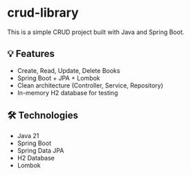 # crud-library
 This is a simple CRUD project built with Java and Spring Boot.

 
## 💡 Features

- Create, Read, Update, Delete Books
- Spring Boot + JPA + Lombok
- Clean architecture (Controller, Service, Repository)
- In-memory H2 database for testing

## 🛠️ Technologies

- Java 21
- Spring Boot
- Spring Data JPA
- H2 Database
- Lombok
